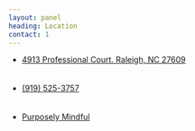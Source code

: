 ```yaml
---
layout: panel
heading: Location
contact: 1
---
```

<ul>
    <li class="fa fa-map-marker fa-lg"> <a href="https://goo.gl/maps/Lk7iW">4913 Professional Court. Raleigh, NC 27609</a></li>
    <br/><br/>
    <li class="fa fa-phone fa-lg"> <a href="tel:+19195253757">(919) 525-3757</a></li>
    <br/><br/>
    <li class="fa fa-facebook fa-lg"> <a href="https://www.facebook.com/PurposelyMindfulCounseling">Purposely Mindful</a></li>
</ul>
